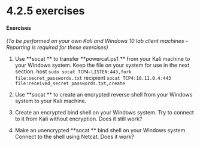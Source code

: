 # 4.2.5 exercises
#### Exercises

_(To be performed on your own Kali and Windows 10 lab client machines - Reporting is required for these exercises)_

1.  Use **socat ** to transfer **powercat.ps1 ** from your Kali machine to your Windows system. Keep the file on your system for use in the next section.
host
`sudo socat TCP4-LISTEN:443,fork file:secret_passwords.txt`
recipient
`socat TCP4:10.11.0.4:443 file:received_secret_passwords.txt,create`
2.  Use **socat ** to create an encrypted reverse shell from your Windows system to your Kali machine.


3.  Create an encrypted bind shell on your Windows system. Try to connect to it from Kali without encryption. Does it still work?


4.  Make an unencrypted **socat ** bind shell on your Windows system. Connect to the shell using Netcat. Does it work?

